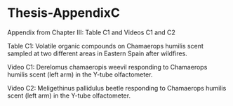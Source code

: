 # Thesis-AppendixC
Appendix from Chapter III: Table C1 and Videos C1 and C2

Table C1: Volatile organic compounds on Chamaerops humilis scent sampled at two different areas in Eastern Spain after wildfires.

Video C1: Derelomus chamaeropis weevil responding to Chamaerops humilis scent (left arm) in the Y-tube olfactometer.

Video C2: Meligethinus pallidulus beetle responding to Chamaerops humilis scent (left arm) in the Y-tube olfactometer.
